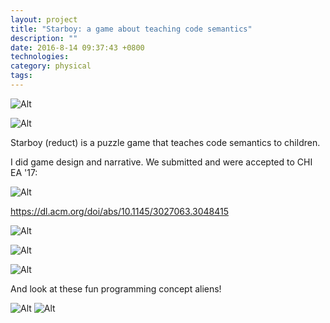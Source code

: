 ```yaml
---
layout: project
title: "Starboy: a game about teaching code semantics"
description: ""
date: 2016-8-14 09:37:43 +0800
technologies:
category: physical
tags:
---
```


![Alt]({{site.baseurl}}/img/starboy/starboy1.png/)

![Alt]({{site.baseurl}}/img/starboy/starboy2.png/)

Starboy (reduct) is a puzzle game that teaches code semantics to children.

I did game design and narrative. We submitted and were accepted to CHI EA '17:

![Alt]({{site.baseurl}}/img/starboy/chi.png/)

https://dl.acm.org/doi/abs/10.1145/3027063.3048415


![Alt]({{site.baseurl}}/img/starboy/starboy5.png/)

![Alt]({{site.baseurl}}/img/starboy/starboy3.png/)

![Alt]({{site.baseurl}}/img/starboy/starboy4.png/)

And look at these fun programming concept aliens!

![Alt]({{site.baseurl}}/img/starboy/alien1.jpg/)
![Alt]({{site.baseurl}}/img/starboy/alien2.jpg/)
